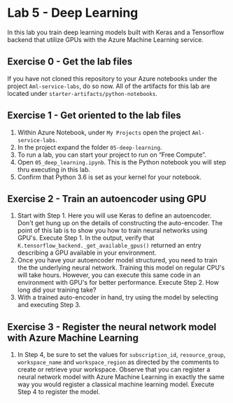 # Lab 5 - Deep Learning

In this lab you train deep learning models built with Keras and a Tensorflow backend that utilize GPUs with the Azure Machine Learning service.

## Exercise 0 - Get the lab files
If you have not cloned this repository to your Azure notebooks under the project `Aml-service-labs`, do so now. All of the artifacts for this lab are located under `starter-artifacts/python-notebooks`.

## Exercise 1 - Get oriented to the lab files
1. Within Azure Notebook, under `My Projects` open the project `Aml-service-labs`. 
2. In the project expand the folder `05-deep-learning`.
3. To run a lab, you can start your project to run on “Free Compute”.
4. Open `05_deep_learning.ipynb`. This is the Python notebook you will step thru executing in this lab.
5. Confirm that Python 3.6 is set as your kernel for your notebook.

## Exercise 2 - Train an autoencoder using GPU
1. Start with Step 1. Here you will use Keras to define an autoencoder. Don't get hung up on the details of constructing the auto-encoder. The point of this lab is to show you how to train neural networks using GPU's. Execute Step 1. In the output, verify that `K.tensorflow_backend._get_available_gpus()` returned an entry describing a GPU available in your environment.
2. Once you have your autoencoder model structured, you need to train the the underlying neural network. Training this model on regular CPU's will take hours. However, you can execute this same code in an environment with GPU's for better performance. Execute Step 2. How long did your training take?
3. With a trained auto-encoder in hand, try using the model by selecting and executing Step 3.

## Exercise 3 - Register the neural network model with Azure Machine Learning
1. In Step 4, be sure to set the values for `subscription_id`, `resource_group`, `workspace_name` and `workspace_region` as directed by the comments to create or retrieve your workspace. Observe that you can register a neural network model with Azure Machine Learning in exactly the same way you would register a classical machine learning model. Execute Step 4 to register the model.

